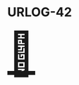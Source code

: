 # URLOG-42

<a href="https://randoma11y.com/" style="font-size: 10vw; text-align:center;" target="_blank"><div>🚪</div></a>
